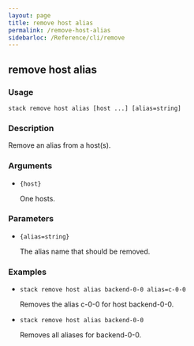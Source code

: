 ```yaml
---
layout: page
title: remove host alias
permalink: /remove-host-alias
sidebarloc: /Reference/cli/remove
---
```


## remove host alias

### Usage

`stack remove host alias [host ...] [alias=string]`

### Description

Remove an alias from a host(s).

### Arguments

* `{host}`

   One hosts.


### Parameters
* `{alias=string}`

   The alias name that should be removed.

### Examples

* `stack remove host alias backend-0-0 alias=c-0-0`

   Removes the alias c-0-0 for host backend-0-0.

* `stack remove host alias backend-0-0`

   Removes all aliases for backend-0-0.



